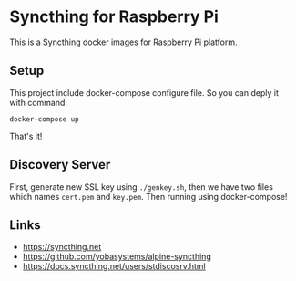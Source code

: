 # Syncthing for Raspberry Pi

This is a Syncthing docker images for Raspberry Pi platform.

## Setup

This project include docker-compose configure file. So you can deply it with command:

```
docker-compose up
```

That's it!

## Discovery Server

First, generate new SSL key using `./genkey.sh`, then we have two files which names `cert.pem` and `key.pem`. Then running using docker-compose!

## Links

* https://syncthing.net
* https://github.com/yobasystems/alpine-syncthing
* https://docs.syncthing.net/users/stdiscosrv.html
